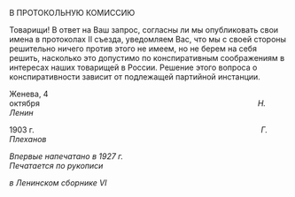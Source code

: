 В ПРОТОКОЛЬНУЮ КОМИССИЮ

Товарищи! В ответ на Ваш запрос, согласны ли мы опубликовать свои имена в про­токолах II съезда, уведомляем Вас, что мы с своей стороны решительно ничего против этого не имеем, но не берем на себя решить, насколько это допустимо по конспиратив­ным соображениям в интересах наших товарищей в России. Решение этого вопроса о конспиративности зависит от подлежащей партийной инстанции.

Женева, 4 октября                                                                                                    _Н. Ленин_

1903 г.                                                                                                        _Г. Плеханов_

_Впервые напечатано в 1927 г.                                                             Печатается по рукописи_

_в Ленинском сборнике_ _VI_